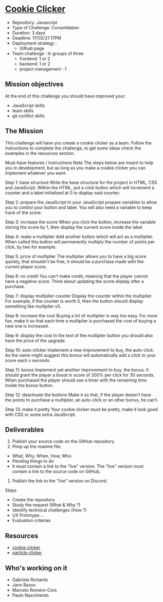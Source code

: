 # [Cookie Clicker](https://github.com/becodeorg/BXL-Swartz-4-27/blob/master/2.The-Hill/1.Javascript/cookieClicker.md)
* Repository: Javascript
* Type of Challenge: Consolidation
* Duration: 3 days
* Deadline: 17/02/21 17PM
* Deployment strategy :
  * Github page
* Team challenge : In groups of three
  * frontend: 1 or 2
  * backend: 1 or 2
  * project management : 1

## Mission objectives
At the end of this challenge you should have improved your:
* JavaScript skills
* team skills
* git conflict skills

## The Mission
This challenge will have you create a cookie clicker as a team. Follow the instructions to complete the challenge, to get some ideas check the examples in the resources section.

Must-have features / Instructions
Note The steps below are meant to help you in development, but as long as you make a cookie clicker you can implement whatever you want.

Step 1: base structure
Write the base structure for the project in HTML, CSS and JavaScript. Within the HTML, put a click button which will increment a counter and a label initialised at 0 to display said counter.

Step 2: prepare the JavaScript
In your JavaScript prepare variables to allow you to control your button and label. You will also need a variable to keep track of the score.

Step 3: increase the score
When you click the button, increase the variable storing the score by 1, then display the current score inside the label.

Step 4: make a multiplier
Add another button which will act as a multiplier. When called this button will permanently multiply the number of points per click, by two for example.

Step 5: price of multiplier
The multiplier allows you to have a big score quickly, that shouldn’t be free, it should be a purchase made with the current player score.

Step 6: no credit
You can’t make credit, meaning that the player cannot have a negative score. Think about updating the score display after a purchase.

Step 7: display multiplier counter
Display the counter within the multiplier. For example, if the counter is worth 5, then the button should display something like multiplier x5.

Step 8: increase the cost
Buying a lot of multiplier is way too easy. For more fun, make it so that each time a multiplier is purchased the cost of buying a new one is increased.

Step 9: display the cost
In the text of the multiplier button you should also have the price of the upgrade.

Step 10: auto-clicker
Implement a new improvement to buy, the auto-click. As the name might suggest this bonus will automatically add a click to your score each x seconds.

Step 11: bonus
Implement yet another improvement to buy, the bonus. It should grant the player a boost in score of 200% per click for 30 seconds. When purchased the player should see a timer with the remaining time inside the bonus button.

Step 12: deactivate the buttons
Make it so that, if the player doesn’t have the points to purchase a multiplier, an auto-click or an other bonus, he can’t.

Step 13: make it pretty
Your cookie clicker must be pretty, make it look good with CSS or some extra JavaScript.

## Deliverables
1. Publish your source code on the GitHub repository.
1. Pimp up the readme file:
 * What, Why, When, How, Who.
 * Pending things to do
 * It must contain a link to the "live" version. The "live" version must contain a link to the source code on GitHub.
1. Publish the link to the "live" version on Discord.

Steps
* Create the repository
* Study the request (What & Why ?)
* Identify technical challenges (How ?)
* UX Prototype ...
* Evaluation criterias

## Resources
* [cookie clicker](http://orteil.dashnet.org/cookieclicker/)
* [particle clicker](https://particle-clicker.web.cern.ch/particle-clicker/)

## Who's working on it
* Gabriela Richards
* Jann Basso
* Marcelo Romero-Cors
* Paulo Nascimento


